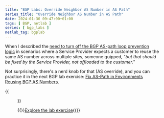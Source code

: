 ```yaml
---
title: "BGP Labs: Override Neighbor AS Number in AS Path"
series_title: "Override Neighbor AS Number in AS Path"
date: 2024-01-30 09:47:00+01:00
tags: [ BGP, netlab ]
series: [ bgp_labs ]
netlab_tag: bgplab
---
```

When I described the [need to turn off the BGP AS-path loop prevention logic](https://blog.ipspace.net/2024/01/bgp-labs-reuse-as-number.html) in scenarios where a Service Provider expects a customer to reuse the same AS number across multiple sites, someone quipped, "_but that should be fixed by the Service Provider, not offloaded to the customer._" 

Not surprisingly, there's a nerd knob for that (AS override), and you can practice it in the next BGP lab exercise: [Fix AS-Path in Environments Reusing BGP AS Numbers](https://bgplabs.net/session/2-asoverride/).

{{<figure src="https://bgplabs.net/session/topology-asoverride.png">}}

{{<jump>}}[Explore the lab exercise](https://bgplabs.net/session/2-asoverride/){{</jump>}}
